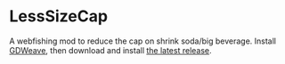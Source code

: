 # LessSizeCap
A webfishing mod to reduce the cap on shrink soda/big beverage.
Install [GDWeave](https://github.com/NotNite/GDWeave), then download and install [the latest release](https://github.com/NotNite/WebfishingPlus/releases).
